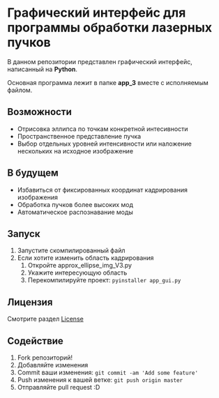 # Графический интерфейс для программы обработки лазерных пучков

В данном репозитории представлен графический интерфейс, написанный на **Python**.

Основная программа лежит в папке **app_3** вместе с исполняемым файлом.

## Возможности

* Отрисовка эллипса по точкам конкретной интесивности
* Пространственное представление пучка
* Выбор отдельных уровней интенсивности или наложение нескольких на исходное изображение

## В будущем

* Избавиться от фиксированных координат кадрирования изображения
* Обработка пучков более высоких мод
* Автоматическое распознавание моды

## Запуск

1. Запустите скомпилированный файл
2. Если хотите изменить область кадрирования
    1. Откройте approx_ellipse_img_V3.py
    2. Укажите интересующую область
    3. Перекомпилируйте проект: `pyinstaller app_gui.py`

## Лицензия

Смотрите раздел [License](https://github.com/Fnska/gui_apps/blob/master/LICENSE/)

## Содействие
1. Fork репозиторий!
2. Добавляйте изменения
3. Commit ваши изменения: `git commit -am 'Add some feature'`
4. Push изменения к вашей ветке: `git push origin master`
5. Отправляйте pull request :D
